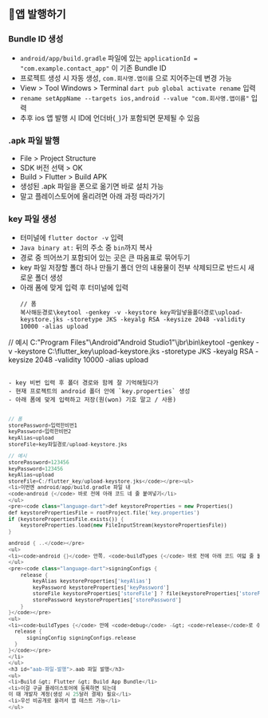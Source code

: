 <h2 id="📱앱-발행하기">📱앱 발행하기</h2>
<h3 id="bundle-id-생성">Bundle ID 생성</h3>
<ul>
<li><code>android/app/build.gradle</code> 파일에 있는
<code>applicationId = &quot;com.example.contact_app&quot;</code> 이 기존 Bundle ID</li>
<li>프로젝트 생성 시 자동 생성, <code>com.회사명.앱이름</code> 으로 지어주는데 변경 가능</li>
<li>View &gt; Tool Windows &gt; Terminal
<code>dart pub global activate rename</code> 입력</li>
<li><code>rename setAppName --targets ios,android --value &quot;com.회사명.앱이름&quot;</code> 입력</li>
<li>추후 ios 앱 발행 시 ID에 언더바(<code>_</code>)가 포함되면 문제될 수 있음</li>
</ul>
<h3 id="apk-파일-발행">.apk 파일 발행</h3>
<ul>
<li>File &gt; Project Structure</li>
<li>SDK 버전 선택 &gt; OK</li>
<li>Build &gt; Flutter &gt; Build APK</li>
<li>생성된 .apk 파일을 폰으로 옮기면 바로 설치 가능</li>
<li>말고 플레이스토어에 올리려면 아래 과정 따라가기</li>
</ul>
<h3 id="key-파일-생성">key 파일 생성</h3>
<ul>
<li>터미널에 <code>flutter doctor -v</code> 입력</li>
<li><code>Java binary at:</code> 뒤의 주소 중 <code>bin</code>까지 복사</li>
<li>경로 중 띄어쓰기 포함되어 있는 곳은 큰 따옴표로 묶어두기</li>
<li>key 파일 저장할 폴더 하나 만들기
폴더 안의 내용물이 전부 삭제되므로 반드시 새로운 폴더 생성</li>
<li>아래 폼에 맞게 입력 후 터미널에 입력<pre><code>// 폼
복사해둔경로\keytool -genkey -v -keystore key파일넣을폴더경로\upload-keystore.jks -storetype JKS -keyalg RSA -keysize 2048 -validity 10000 -alias upload
</code></pre></li>
</ul>
<p>// 예시
C:&quot;Program Files&quot;\Android&quot;Android Studio1&quot;\jbr\bin\keytool -genkey -v -keystore C:\flutter_key\upload-keystore.jks -storetype JKS -keyalg RSA -keysize 2048 -validity 10000 -alias upload </p>
<pre><code>
- key 비번 입력 후 폴더 경로와 함께 잘 기억해뒀다가
- 현재 프로젝트의 android 폴더 안에 `key.properties` 생성
- 아래 폼에 맞게 입력하고 저장(원(won) 기호 말고 / 사용)

```dart
// 폼
storePassword=입력한비번1
keyPassword=입력한비번2
keyAlias=upload
storeFile=key파일경로/upload-keystore.jks

// 예시
storePassword=123456
keyPassword=123456
keyAlias=upload
storeFile=C:/flutter_key/upload-keystore.jks</code></pre><ul>
<li>이번엔 android/app/build.gradle 파일 내
<code>android {</code> 바로 전에 아래 코드 네 줄 붙여넣기</li>
</ul>
<pre><code class="language-dart">def keystoreProperties = new Properties()
def keystorePropertiesFile = rootProject.file('key.properties')
if (keystorePropertiesFile.exists()) {
    keystoreProperties.load(new FileInputStream(keystorePropertiesFile))
}

android { ..</code></pre>
<ul>
<li><code>android {}</code> 안쪽, <code>buildTypes {</code> 바로 전에 아래 코드 여덟 줄 붙여넣기</li>
</ul>
<pre><code class="language-dart">signingConfigs {
    release {
        keyAlias keystoreProperties['keyAlias']
        keyPassword keystoreProperties['keyPassword']
        storeFile keystoreProperties['storeFile'] ? file(keystoreProperties['storeFile']) : null
        storePassword keystoreProperties['storePassword']
    }
}</code></pre>
<ul>
<li><code>buildTypes {</code> 안에 <code>debug</code> -&gt; <code>release</code>로 수정<pre><code class="language-dart">buildTypes {
  release {
      signingConfig signingConfigs.release
  }
}</code></pre>
</li>
</ul>
<h3 id="aab-파일-발행">.aab 파일 발행</h3>
<ul>
<li>Build &gt; Flutter &gt; Build App Bundle</li>
<li>이걸 구글 플레이스토어에 등록하면 되는데
이 때 개발자 계정(생성 시 25달러 결제) 필요</li>
<li>우선 비공개로 올려서 앱 테스트 가능</li>
</ul>